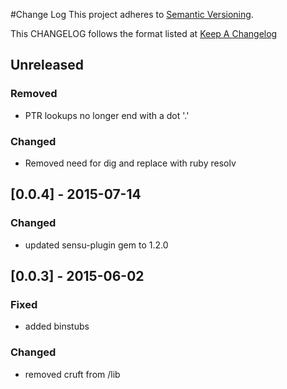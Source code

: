 #Change Log
This project adheres to [Semantic Versioning](http://semver.org/).

This CHANGELOG follows the format listed at [Keep A Changelog](http://keepachangelog.com/)

## Unreleased
### Removed
- PTR lookups no longer end with a dot '.'

### Changed
- Removed need for dig and replace with ruby resolv

## [0.0.4] - 2015-07-14
### Changed
- updated sensu-plugin gem to 1.2.0

## [0.0.3] - 2015-06-02

### Fixed
- added binstubs

### Changed
- removed cruft from /lib
